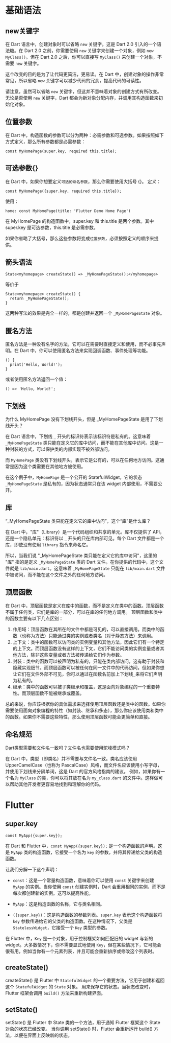 # 基础语法
## new关键字
在 Dart 语言中，创建对象时可以省略 `new` 关键字。这是 Dart 2.0 引入的一个语法糖。在 Dart 2.0 之前，你需要使用 `new` 关键字来创建一个对象，例如 `new MyClass()`。但在 Dart 2.0 之后，你可以直接写 `MyClass()` 来创建一个对象，不需要 `new` 关键字。

这个改变的目的是为了让代码更简洁，更易读。在 Dart 中，创建对象的操作非常常见，所以省略 `new` 关键字可以减少代码的冗余，提高代码的可读性。

请注意，虽然可以省略 `new` 关键字，但这并不意味着对象的创建方式有所改变。无论是否使用 `new` 关键字，Dart 都会为新对象分配内存，并调用其构造函数来初始化对象。


## 位置参数
在 Dart 中，构造函数的参数可以分为两种：必需参数和可选参数。如果按照如下方式定义，那么所有参数都是必需参数：
```
const MyHomePage(super.key, required this.title);
```

## 可选参数{}
在 Dart 中，如果你想要定义`可选的命名参数`，那么你需要使用大括号 {}。 定义：
```
const MyHomePage({super.key, required this.title});
```
使用：
```
home: const MyHomePage(title: 'Flutter Demo Home Page') 
```
在 MyHomePage 的构造函数中，super.key 和 this.title 是两个参数。其中 super.key 是可选参数，this.title 是必需参数。

如果你省略了大括号，那么这些参数将变成`位置参数`，必须按照定义的顺序来提供。

## 箭头语法
```
State<myhomepage> createState() => _MyHomePageState();</myhomepage>
```
等价于
```
State<myhomepage> createState() {
  return _MyHomePageState();
}
```
这两种写法的效果是完全一样的，都是创建并返回一个 `_MyHomePageState` 对象。

## 匿名方法
匿名方法是一种没有名字的方法，它可以在需要时直接定义和使用，而不必事先声明。在 Dart 中，你可以使用匿名方法来实现回调函数、事件处理等功能。
```
() {
  print('Hello, World!');
}
```
或者使用匿名方法返回一个值：
```
() => 'Hello, World!';
```

## 下划线
为什么 MyHomePage 没有下划线开头，但是 _MyHomePageState 是用了下划线开头？

在 Dart 语言中，下划线 `_` 开头的标识符表示该标识符是私有的。这意味着 `_MyHomePageState` 类只能在定义它的库中访问，而不能在其他库中访问。这是一种封装的方式，可以保护类的内部实现不被外部访问。

而 `MyHomePage` 类没有下划线开头，表示它是公有的，可以在任何地方访问。这通常是因为这个类需要在其他地方被使用。

在这个例子中，`MyHomePage` 是一个公开的 StatefulWidget，它的状态 `_MyHomePageState` 是私有的，因为状态通常只在该 widget 内部使用，不需要公开。

## 库
“_MyHomePageState 类只能在定义它的库中访问”，这个“库”是什么库？

在 Dart 中，"库"（Library）是一个代码组织和共享的单元。库不仅提供了 API，还是一个隐私单元：标识符以 `_` 开头的只在库内部可见。每个 Dart 文件都是一个库，即使没有使用 `library` 指令来命名它。

所以，当我们说 "_MyHomePageState 类只能在定义它的库中访问"，这里的 "库" 指的是定义 `_MyHomePageState` 类的 Dart 文件。在你提供的代码中，这个文件就是 `lib/main.dart`。这意味着 `_MyHomePageState` 只能在 `lib/main.dart` 文件中被访问，而不能在这个文件之外的任何地方访问。

## 顶层函数
在 Dart 中，顶层函数是定义在库中的函数，而不是定义在类中的函数。顶层函数不属于任何类，它们是库的一部分，可以在库的任何地方调用。
顶层函数和类中的函数主要有以下几点区别：
1. 作用域：顶层函数在其所在的文件中都是可见的，可以直接调用。而类中的函数（也称为方法）只能通过类的实例或者类名（对于静态方法）来调用。
2. 上下文：类中的函数可以访问类的实例变量和其他方法，因此它们有一个特定的上下文。而顶层函数没有这样的上下文，它们不能访问类的实例变量或者其他方法，除非这些变量或者方法被传递给它们作为参数。
3. 封装：类中的函数可以被声明为私有的，只能在类内部访问，这有助于封装和隐藏实现细节。而顶层函数可以被任何在同一文件中的代码访问，但如果你想让它们在文件外部不可见，你可以通过在函数名前加上下划线`_`来将它们声明为私有的。
4. 继承：类中的函数可以被子类继承和覆盖，这是面向对象编程的一个重要特性。而顶层函数不能被继承或覆盖。

总的来说，你应该根据你的具体需求来选择使用顶层函数还是类中的函数。如果你需要使用面向对象编程的特性（如封装、继承和多态），那么你应该使用类和类中的函数。如果你不需要这些特性，那么使用顶层函数可能会更简单和直接。

## 命名规范
Dart类型需要和文件名一致吗？文件名也需要使用驼峰模式吗？

在 Dart 中，类型（即类名）并不需要与文件名一致。类名应该使用 UpperCamelCase（也称为 PascalCase）风格，而文件名应该使用小写字母，并使用下划线来分隔单词，这是 Dart 的官方风格指南的建议。
例如，如果你有一个名为 `MyClass` 的类，你可以将其放在名为 `my_class.dart` 的文件中。这样做可以帮助其他开发者更容易地找到和理解你的代码。

# Flutter

## super.key
```
const MyApp({super.key});
```
在 Dart 和 Flutter 中，`const MyApp({super.key});` 是一个构造函数的声明。这是 `MyApp` 类的构造函数，它接受一个名为 `key` 的参数，并将其传递给父类的构造函数。

让我们分解一下这个声明：

- `const`：这是一个常量构造函数，意味着你可以使用 `const` 关键字来创建 `MyApp` 的实例。当你使用 `const` 创建实例时，Dart 会重用相同的实例，而不是每次都创建新的实例。这可以提高性能。

- `MyApp`：这是构造函数的名称，它与类名相同。

- `({super.key})`：这是构造函数的参数列表。`super.key` 表示这个构造函数将 `key` 参数传递给它的父类的构造函数。在这种情况下，父类是 `StatelessWidget`，它接受一个 `Key` 类型的参数。

在 Flutter 中，`Key` 是一个对象，用于控制框架如何匹配旧的 widget 与新的 widget。大多数情况下，你不需要显式地使用 `Key`，但在某些情况下，它可能会很有用，例如当你有一个元素列表，并且可能会重新排序或修改这个列表时。

## createState()
createState() 是 Flutter 中 `StatefulWidget` 的一个重要方法，它用于创建和返回这个 `StatefulWidget` 的 `State` 对象。
用来保存它的状态。当状态改变时，Flutter 框架会调用 `build()` 方法来重新构建界面。

## setState()
setState() 是 Flutter 中 State 类的一个方法，用于通知 Flutter 框架这个 State 对象的状态已经改变。
当你调用 setState() 时，Flutter 会重新运行 build() 方法，以便在界面上反映新的状态。
